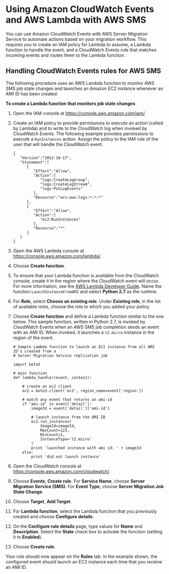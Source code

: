 # Using Amazon CloudWatch Events and AWS Lambda with AWS SMS<a name="cwe-sms"></a>

You can use Amazon CloudWatch Events with AWS Server Migration Service to automate actions based on your migration workflow\. This requires you to create an IAM policy for Lambda to assume, a Lambda function to handle the event, and a CloudWatch Events rule that matches incoming events and routes them to the Lambda function\.

## Handling CloudWatch Events rules for AWS SMS<a name="using-lambda"></a>

The following procedure uses an AWS Lambda function to monitor AWS SMS job state changes and launches an Amazon EC2 instance whenever an AMI ID has been created\.

**To create a Lambda function that monitors job state changes**

1. Open the IAM console at [https://console\.aws\.amazon\.com/iam/](https://console.aws.amazon.com/iam/)\.

1. Create an IAM policy to provide permissions to execute an action \(called by Lambda\) and to write to the CloudWatch log when invoked by CloudWatch Events\. The following example provides permissions to execute a `RunInstances` action\. Assign the policy to the IAM role of the user that will handle the CloudWatch event\. 

   ```
   {
      "Version":"2012-10-17",
      "Statement":[
         {
            "Effect":"Allow",
            "Action":[
               "logs:CreateLogGroup",
               "logs:CreateLogStream",
               "logs:PutLogEvents"
            ],
            "Resource":"arn:aws:logs:*:*:*"
         },
         {
            "Effect":"Allow",
            "Action":[
               "ec2:RunInstances"
            ],
            "Resource":"*"
         }
      ]
   }
   ```

1. Open the AWS Lambda console at [https://console\.aws\.amazon\.com/lambda/](https://console.aws.amazon.com/lambda/)\.

1. Choose **Create function**\.

1. To ensure that your Lambda function is available from the CloudWatch console, create it in the region where the CloudWatch event will occur\. For more information, see the [AWS Lambda Developer Guide](https://docs.aws.amazon.com/lambda/latest/dg/)\. Name the function `LaunchInstanceFromAMI` and select **Python 2\.7** as the runtime\.

1. For **Role**, select **Choose an existing role**\. Under **Existing role**, in the list of available roles, choose the role to which you added your policy\. 

1. Choose **Create function** and define a Lambda function similar to the one below\. This sample function, written in Python 2\.7, is invoked by CloudWatch Events when an AWS SMS job completion sends an event with an AMI ID\. When invoked, it launches a `t2.micro` instance in the region of the event\.

   ```
   # Sample Lambda function to launch an EC2 instance from all AMI ID's created from a 
   # Server Migration Service replication job
   
   import boto3
   
   # main function
   def lambda_handler(event, context):
   
       # create an ec2 client
       ec2 = boto3.client('ec2', region_name=event['region'])
       
       # match any event that returns an ami-id	
       if 'ami-id' in event['detail']:
           imageId = event['detail']['ami-id']
   
           # launch instance from the AMI ID
           ec2.run_instances(
               ImageId=imageId,
               MaxCount=123,
               MinCount=1,
               InstanceType='t2.micro'
           )
           print 'launched instance with ami id: ' + imageId
       else:
           print 'did not launch instance'
   ```

1. Open the CloudWatch console at [https://console\.aws\.amazon\.com/cloudwatch/](https://console.aws.amazon.com/cloudwatch/)\.

1. Choose **Events**, **Create rule**\. For **Service Name**, choose **Server Migration Service \(SMS\)**\. For **Event Type**, choose **Server Migration Job State Change**\.

1. Choose **Target**, **Add Target**\. 

1. For **Lambda function**, select the Lambda function that you previously created and choose **Configure details**\.

1. On the **Configure rule details** page, type values for **Name** and **Description**\. Select the **State** check box to activate the function \(setting it to **Enabled**\)\.

1. Choose **Create rule**\.

Your rule should now appear on the **Rules** tab\. In the example shown, the configured event should launch an EC2 instance each time that you receive an AMI ID\. 